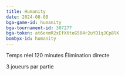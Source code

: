 ```yaml
---
title: Humanity
date: 2024-08-08
bga-game-id: humanity
bga-tournament-id: 307277
bga-token: at6enmR2xEfXXtoG504r2uYD1qJCp8lK
bombyx-id: humanity
---
```


Temps réel 120 minutes Élimination directe

3 joueurs par partie